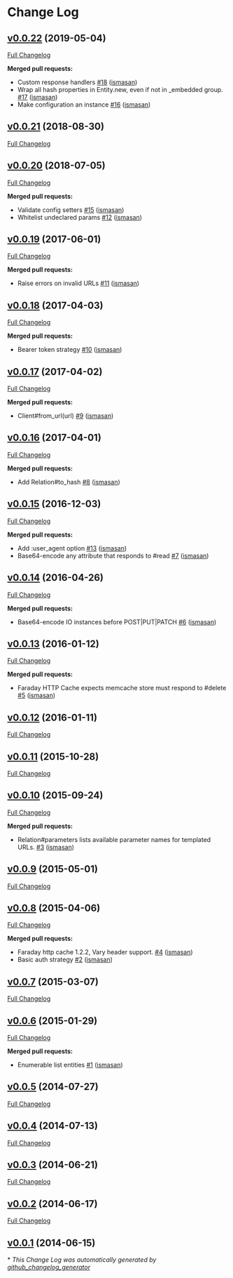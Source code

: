 # Change Log

## [v0.0.22](https://github.com/bootic/bootic_client.rb/tree/v0.0.22) (2019-05-04)
[Full Changelog](https://github.com/bootic/bootic_client.rb/compare/v0.0.21...v0.0.22)

**Merged pull requests:**

- Custom response handlers [\#18](https://github.com/bootic/bootic_client.rb/pull/18) ([ismasan](https://github.com/ismasan))
- Wrap all hash properties in Entity.new, even if not in \_embedded group. [\#17](https://github.com/bootic/bootic_client.rb/pull/17) ([ismasan](https://github.com/ismasan))
- Make configuration an instance [\#16](https://github.com/bootic/bootic_client.rb/pull/16) ([ismasan](https://github.com/ismasan))

## [v0.0.21](https://github.com/bootic/bootic_client.rb/tree/v0.0.21) (2018-08-30)
[Full Changelog](https://github.com/bootic/bootic_client.rb/compare/v0.0.20...v0.0.21)

## [v0.0.20](https://github.com/bootic/bootic_client.rb/tree/v0.0.20) (2018-07-05)
[Full Changelog](https://github.com/bootic/bootic_client.rb/compare/v0.0.19...v0.0.20)

**Merged pull requests:**

- Validate config setters [\#15](https://github.com/bootic/bootic_client.rb/pull/15) ([ismasan](https://github.com/ismasan))
- Whitelist undeclared params [\#12](https://github.com/bootic/bootic_client.rb/pull/12) ([ismasan](https://github.com/ismasan))

## [v0.0.19](https://github.com/bootic/bootic_client.rb/tree/v0.0.19) (2017-06-01)
[Full Changelog](https://github.com/bootic/bootic_client.rb/compare/v0.0.18...v0.0.19)

**Merged pull requests:**

- Raise errors on invalid URLs [\#11](https://github.com/bootic/bootic_client.rb/pull/11) ([ismasan](https://github.com/ismasan))

## [v0.0.18](https://github.com/bootic/bootic_client.rb/tree/v0.0.18) (2017-04-03)
[Full Changelog](https://github.com/bootic/bootic_client.rb/compare/v0.0.17...v0.0.18)

**Merged pull requests:**

- Bearer token strategy [\#10](https://github.com/bootic/bootic_client.rb/pull/10) ([ismasan](https://github.com/ismasan))

## [v0.0.17](https://github.com/bootic/bootic_client.rb/tree/v0.0.17) (2017-04-02)
[Full Changelog](https://github.com/bootic/bootic_client.rb/compare/v0.0.16...v0.0.17)

**Merged pull requests:**

- Client\#from\_url\(url\) [\#9](https://github.com/bootic/bootic_client.rb/pull/9) ([ismasan](https://github.com/ismasan))

## [v0.0.16](https://github.com/bootic/bootic_client.rb/tree/v0.0.16) (2017-04-01)
[Full Changelog](https://github.com/bootic/bootic_client.rb/compare/v0.0.15...v0.0.16)

**Merged pull requests:**

- Add Relation\#to\_hash [\#8](https://github.com/bootic/bootic_client.rb/pull/8) ([ismasan](https://github.com/ismasan))

## [v0.0.15](https://github.com/bootic/bootic_client.rb/tree/v0.0.15) (2016-12-03)
[Full Changelog](https://github.com/bootic/bootic_client.rb/compare/v0.0.14...v0.0.15)

**Merged pull requests:**

- Add :user\_agent option [\#13](https://github.com/bootic/bootic_client.rb/pull/13) ([ismasan](https://github.com/ismasan))
- Base64-encode any attribute that responds to \#read [\#7](https://github.com/bootic/bootic_client.rb/pull/7) ([ismasan](https://github.com/ismasan))

## [v0.0.14](https://github.com/bootic/bootic_client.rb/tree/v0.0.14) (2016-04-26)
[Full Changelog](https://github.com/bootic/bootic_client.rb/compare/v0.0.13...v0.0.14)

**Merged pull requests:**

- Base64-encode IO instances before POST|PUT|PATCH [\#6](https://github.com/bootic/bootic_client.rb/pull/6) ([ismasan](https://github.com/ismasan))

## [v0.0.13](https://github.com/bootic/bootic_client.rb/tree/v0.0.13) (2016-01-12)
[Full Changelog](https://github.com/bootic/bootic_client.rb/compare/v0.0.12...v0.0.13)

**Merged pull requests:**

- Faraday HTTP Cache expects memcache store must respond to \#delete [\#5](https://github.com/bootic/bootic_client.rb/pull/5) ([ismasan](https://github.com/ismasan))

## [v0.0.12](https://github.com/bootic/bootic_client.rb/tree/v0.0.12) (2016-01-11)
[Full Changelog](https://github.com/bootic/bootic_client.rb/compare/v0.0.11...v0.0.12)

## [v0.0.11](https://github.com/bootic/bootic_client.rb/tree/v0.0.11) (2015-10-28)
[Full Changelog](https://github.com/bootic/bootic_client.rb/compare/v0.0.10...v0.0.11)

## [v0.0.10](https://github.com/bootic/bootic_client.rb/tree/v0.0.10) (2015-09-24)
[Full Changelog](https://github.com/bootic/bootic_client.rb/compare/v0.0.9...v0.0.10)

**Merged pull requests:**

- Relation\#parameters lists available parameter names for templated URLs. [\#3](https://github.com/bootic/bootic_client.rb/pull/3) ([ismasan](https://github.com/ismasan))

## [v0.0.9](https://github.com/bootic/bootic_client.rb/tree/v0.0.9) (2015-05-01)
[Full Changelog](https://github.com/bootic/bootic_client.rb/compare/v0.0.8...v0.0.9)

## [v0.0.8](https://github.com/bootic/bootic_client.rb/tree/v0.0.8) (2015-04-06)
[Full Changelog](https://github.com/bootic/bootic_client.rb/compare/v0.0.7...v0.0.8)

**Merged pull requests:**

- Faraday http cache 1.2.2, Vary header support. [\#4](https://github.com/bootic/bootic_client.rb/pull/4) ([ismasan](https://github.com/ismasan))
- Basic auth strategy [\#2](https://github.com/bootic/bootic_client.rb/pull/2) ([ismasan](https://github.com/ismasan))

## [v0.0.7](https://github.com/bootic/bootic_client.rb/tree/v0.0.7) (2015-03-07)
[Full Changelog](https://github.com/bootic/bootic_client.rb/compare/v0.0.6...v0.0.7)

## [v0.0.6](https://github.com/bootic/bootic_client.rb/tree/v0.0.6) (2015-01-29)
[Full Changelog](https://github.com/bootic/bootic_client.rb/compare/v0.0.5...v0.0.6)

**Merged pull requests:**

- Enumerable list entities [\#1](https://github.com/bootic/bootic_client.rb/pull/1) ([ismasan](https://github.com/ismasan))

## [v0.0.5](https://github.com/bootic/bootic_client.rb/tree/v0.0.5) (2014-07-27)
[Full Changelog](https://github.com/bootic/bootic_client.rb/compare/v0.0.4...v0.0.5)

## [v0.0.4](https://github.com/bootic/bootic_client.rb/tree/v0.0.4) (2014-07-13)
[Full Changelog](https://github.com/bootic/bootic_client.rb/compare/v0.0.3...v0.0.4)

## [v0.0.3](https://github.com/bootic/bootic_client.rb/tree/v0.0.3) (2014-06-21)
[Full Changelog](https://github.com/bootic/bootic_client.rb/compare/v0.0.2...v0.0.3)

## [v0.0.2](https://github.com/bootic/bootic_client.rb/tree/v0.0.2) (2014-06-17)
[Full Changelog](https://github.com/bootic/bootic_client.rb/compare/v0.0.1...v0.0.2)

## [v0.0.1](https://github.com/bootic/bootic_client.rb/tree/v0.0.1) (2014-06-15)


\* *This Change Log was automatically generated by [github_changelog_generator](https://github.com/skywinder/Github-Changelog-Generator)*